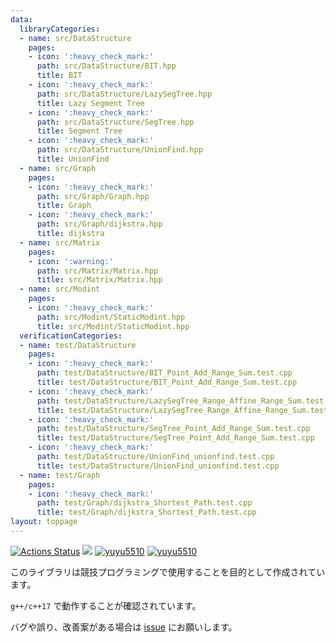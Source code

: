 ```yaml
---
data:
  libraryCategories:
  - name: src/DataStructure
    pages:
    - icon: ':heavy_check_mark:'
      path: src/DataStructure/BIT.hpp
      title: BIT
    - icon: ':heavy_check_mark:'
      path: src/DataStructure/LazySegTree.hpp
      title: Lazy Segment Tree
    - icon: ':heavy_check_mark:'
      path: src/DataStructure/SegTree.hpp
      title: Segment Tree
    - icon: ':heavy_check_mark:'
      path: src/DataStructure/UnionFind.hpp
      title: UnionFind
  - name: src/Graph
    pages:
    - icon: ':heavy_check_mark:'
      path: src/Graph/Graph.hpp
      title: Graph
    - icon: ':heavy_check_mark:'
      path: src/Graph/dijkstra.hpp
      title: dijkstra
  - name: src/Matrix
    pages:
    - icon: ':warning:'
      path: src/Matrix/Matrix.hpp
      title: src/Matrix/Matrix.hpp
  - name: src/Modint
    pages:
    - icon: ':heavy_check_mark:'
      path: src/Modint/StaticModint.hpp
      title: src/Modint/StaticModint.hpp
  verificationCategories:
  - name: test/DataStructure
    pages:
    - icon: ':heavy_check_mark:'
      path: test/DataStructure/BIT_Point_Add_Range_Sum.test.cpp
      title: test/DataStructure/BIT_Point_Add_Range_Sum.test.cpp
    - icon: ':heavy_check_mark:'
      path: test/DataStructure/LazySegTree_Range_Affine_Range_Sum.test.cpp
      title: test/DataStructure/LazySegTree_Range_Affine_Range_Sum.test.cpp
    - icon: ':heavy_check_mark:'
      path: test/DataStructure/SegTree_Point_Add_Range_Sum.test.cpp
      title: test/DataStructure/SegTree_Point_Add_Range_Sum.test.cpp
    - icon: ':heavy_check_mark:'
      path: test/DataStructure/UnionFind_unionfind.test.cpp
      title: test/DataStructure/UnionFind_unionfind.test.cpp
  - name: test/Graph
    pages:
    - icon: ':heavy_check_mark:'
      path: test/Graph/dijkstra_Shortest_Path.test.cpp
      title: test/Graph/dijkstra_Shortest_Path.test.cpp
layout: toppage
---
```

[![Actions Status](https://github.com/yuyu5510/Library/workflows/verify/badge.svg)](https://github.com/yuyu5510/Library/actions) 
 [![](https://img.shields.io/badge/license-MIT_License-blue.svg)](https://github.com/yuyu5510/Library/blob/main/LICENSE)
[![yuyu5510](https://img.shields.io/endpoint?url=https%3A%2F%2Fatcoder-badges.now.sh%2Fapi%2Fatcoder%2Fjson%2Fyuyu5510)](https://atcoder.jp/users/yuyu5510)
[![yuyu5510](https://img.shields.io/endpoint?url=https%3A%2F%2Fatcoder-badges.now.sh%2Fapi%2Fcodeforces%2Fjson%2Fyuyu5510)](https://codeforces.com/profile/yuyu5510)

このライブラリは競技プログラミングで使用することを目的として作成されています。

`g++/c++17` で動作することが確認されています。

バグや誤り、改善案がある場合は [issue](https://github.com/yuyu5510/Library/issues/new) にお願いします。